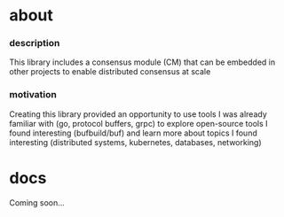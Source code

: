 # about
### description
This library includes a consensus module (CM) that can be embedded in other projects to enable distributed consensus at scale

### motivation
Creating this library provided an opportunity to use tools I was already familiar with (go, protocol buffers, grpc) to explore open-source tools I found interesting (bufbuild/buf) and learn more about topics I found interesting (distributed systems, kubernetes, databases, networking)

# docs
Coming soon...
